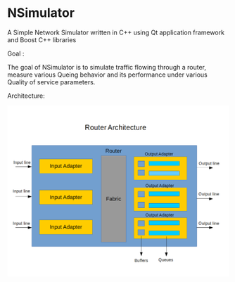 # NSimulator
A Simple Network Simulator written in C++ using Qt application framework and Boost C++ libraries

Goal :

The goal of NSimulator is to simulate traffic flowing through a router, measure various Queing behavior and its performance under various Quality of service parameters.

Architecture:

![Alt text](./docs/architecture_p2.png?raw=true "Router Architecture")
